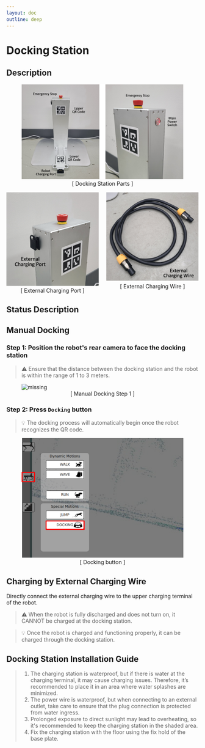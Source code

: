 ```yaml
---
layout: doc
outline: deep
---
```


# Docking Station

## Description

<figure>
  <img src='/images/dock/description1.png' alt='missing' />
  <figcaption style="text-align: center;">[ Docking Station Parts ]</figcaption>
</figure>

<div class="image-group">
  <figure>
    <img src='/images/dock/description2.png' alt='missing' />
    <figcaption>[ External Charging Port ]</figcaption>
  </figure>
  <figure>
    <img src='/images/dock/description3.png' alt='missing' />
    <figcaption>[ External Charging Wire ]</figcaption>
  </figure>
</div>

## Status Description

## Manual Docking

### Step 1: Position the robot's rear camera to face the docking station

<blockquote>
  <p>⚠️  Ensure that the distance between the docking station and the robot is within the range of 1 to 3 meters.</p>
</blockquote>

<figure>
  <img src='/images/dock/manual1.png' alt='missing' />
  <figcaption style="text-align: center;">[ Manual Docking Step 1 ]</figcaption>
</figure>

### Step 2: Press `Docking` button

<blockquote>
  <p>💡  The docking process will automatically begin once the robot recognizes the QR code.</p>
</blockquote>

<figure>
  <img src='/images/dock/manual2.png' alt='missing' />
  <figcaption style="text-align: center;">[ Docking button ]</figcaption>
</figure>


## Charging by External Charging Wire

Directly connect the external charging wire to the upper charging terminal of the robot.

<blockquote>
  <p>⚠️  When the robot is fully discharged and does not turn on, it CANNOT be charged at the docking station.</p>
</blockquote>

<blockquote>
  <p>💡  Once the robot is charged and functioning properly, it can be charged through the docking station.</p>
</blockquote>


## Docking Station Installation Guide

<blockquote>
  <ol>
    <li>The charging station is waterproof, but if there is water at the charging terminal, it may cause charging issues. Therefore, it’s recommended to place it in an area where water splashes are minimized.</li>
    <li>The power wire is waterproof, but when connecting to an external outlet, take care to ensure that the plug connection is protected from water ingress.</li>
    <li>Prolonged exposure to direct sunlight may lead to overheating, so it's recommended to keep the charging station in the shaded area.</li>
    <li>Fix the charging station with the floor using the fix hold of the base plate.</li>
  </ol>
</blockquote>


<style scoped>
  .image-group {
    display: flex;
    justify-content: space-between; 
    gap: 10px;
    text-align: center;
  }
  .image-group figure {
    width: 48%; 
    margin: 0;
  }
</style>